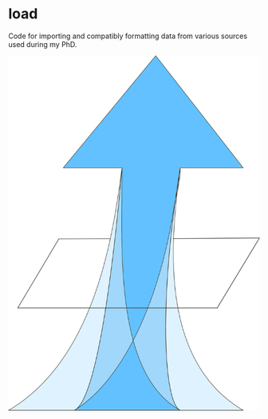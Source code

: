 # load

Code for importing and compatibly formatting data from various sources used during my PhD.

![logo](load_logo.png)
